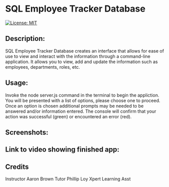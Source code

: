 # SQL Employee Tracker Database

[![License: MIT](https://img.shields.io/badge/License-MIT-yellow.svg)](https://opensource.org/licenses/MIT)

## Description:

SQL Employee Tracker Database creates an interface that allows for ease of use to view and interact with the information through a command-line application. It allows you to view, add and update the information such as employees, departments, roles, etc.  

## Usage:

Invoke the node server.js command in the terminal to begin the appliction. You will be presented with a list of options, please choose one to proceed. Once an option is chosen additional prompts may be needed to be answered and/or information entered. The console will confirm that your action was successful (green) or encountered an error (red). 

## Screenshots:

## Link to video showing finished app:

## Credits
Instructor Aaron Brown
Tutor Phillip Loy
Xpert Learning Asst